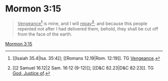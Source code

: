 # Mormon 3:15

> <u>Vengeance</u>[^a] is mine, and I will <u>repay</u>[^b]; and because this people repented not after I had delivered them, behold, they shall be cut off from the face of the earth.

[Mormon 3:15](https://www.churchofjesuschrist.org/study/scriptures/bofm/morm/3?lang=eng&id=p15#p15)


[^a]: [[Isaiah 35.4|Isa. 35:4]]; [[Romans 12.19|Rom. 12:19]]. TG [Vengeance](https://www.churchofjesuschrist.org/study/scriptures/tg/vengeance?lang=eng).
[^b]: [[2 Samuel 16.12|2 Sam. 16:12 (9-12)]]; [[D&C 82.23|D&C 82:23]]. TG [God, Justice of](https://www.churchofjesuschrist.org/study/scriptures/tg/god-justice-of?lang=eng).
